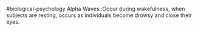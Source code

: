 #biological-psychology 
Alpha Waves::Occur during wakefulness, when subjects are resting, occurs as individuals become drowsy and close their eyes.
<!--SR:!2023-12-21,4,270-->